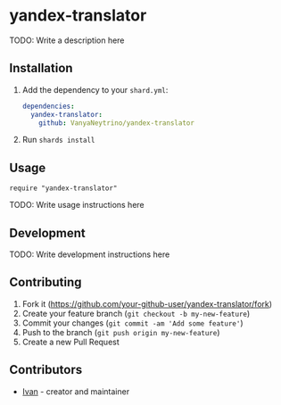 # yandex-translator

TODO: Write a description here

## Installation

1. Add the dependency to your `shard.yml`:

   ```yaml
   dependencies:
     yandex-translator:
       github: VanyaNeytrino/yandex-translator
   ```

2. Run `shards install`

## Usage

```crystal
require "yandex-translator"
```

TODO: Write usage instructions here

## Development

TODO: Write development instructions here

## Contributing

1. Fork it (<https://github.com/your-github-user/yandex-translator/fork>)
2. Create your feature branch (`git checkout -b my-new-feature`)
3. Commit your changes (`git commit -am 'Add some feature'`)
4. Push to the branch (`git push origin my-new-feature`)
5. Create a new Pull Request

## Contributors

- [Ivan](https://github.com/your-github-user) - creator and maintainer
